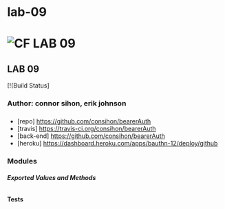 # lab-09
![CF](http://i.imgur.com/7v5ASc8.png) LAB 09
==============================================

## LAB 09
[![Build Status]

### Author: connor sihon, erik johnson
##### 
### 
* [repo] https://github.com/consihon/bearerAuth
* [travis] https://travis-ci.org/consihon/bearerAuth
* [back-end] https://github.com/consihon/bearerAuth
* [heroku] https://dashboard.heroku.com/apps/bauthn-12/deploy/github

### Modules
##### Exported Values and Methods

###### 

#### Tests
